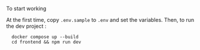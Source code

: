 To start working

At the first time, copy `.env.sample` to `.env` and set the variables.
Then, to run the dev project :
```
  docker compose up --build
  cd frontend && npm run dev
```